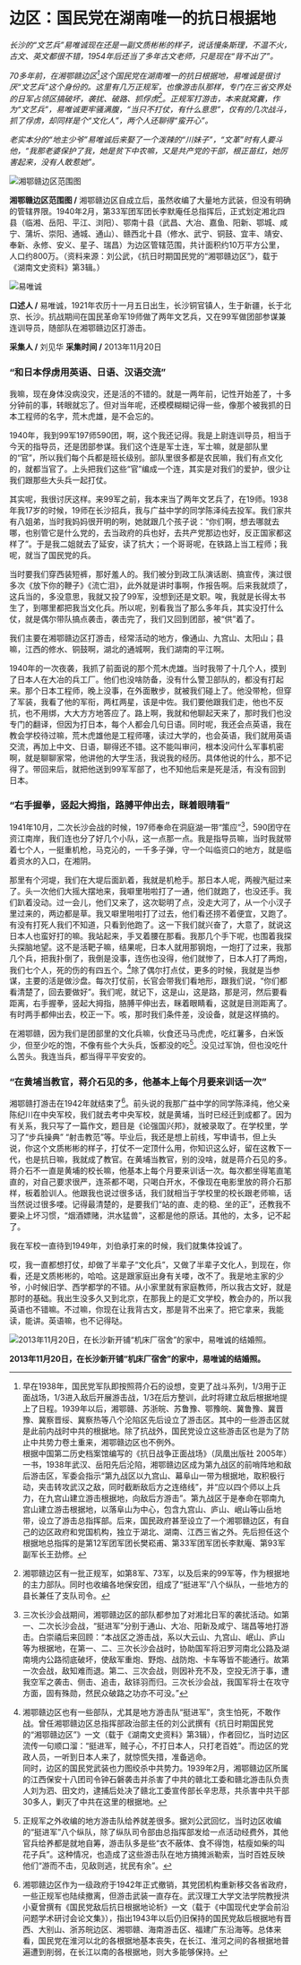 # 边区：国民党在湖南唯一的抗日根据地

_长沙的“文艺兵”易唯诚现在还是一副文质彬彬的样子，说话慢条斯理，不温不火，古文、英文都很不错，1954年后还当了多年古文老师，只是现在“背不出了”。_

_70多年前，在湘鄂赣边区[^1]这个国民党在湖南唯一的抗日根据地，易唯诚是很讨厌“文艺兵”这个身份的。这里有几万正规军，也像游击队那样，专门在三省交界处的日军占领区搞破坏，袭扰、破路、抓俘虏[^2]。正规军打游击，本来就窝囊，作为“文艺兵”，易唯诚更牢骚满腹，“当只不打仗，有什么意思”，仅有的几次战斗，抓了俘虏，却同样是个“文化人”，两个人还聊得“蛮开心”。_

_老实本分的“地主少爷”易唯诚后来娶了一个泼辣的“川妹子”，“文革”时有人要斗他，“我那老婆保护了我，她是贫下中农嘛，又是共产党的干部，根正苗红，她厉害起来，没有人敢惹她”。_

![湘鄂赣边区范围图](./../assets/nobody86.JPG)

**湘鄂赣边区范围图 /** 湘鄂赣边区自成立后，虽然收编了大量地方武装，但没有明确的管辖界限。1940年2月，第33军团军团长李默庵任总指挥后，正式划定湘北四县（临湘、岳阳、平江、浏阳）、鄂南十县（武昌、大冶、嘉鱼、阳新、鄂城、咸宁、蒲圻、崇阳、通城、通山）、赣西北十县（修水、武宁、铜鼓、宜丰、靖安、奉新、永修、安义、星子、瑞昌）为边区管辖范围，共计面积约10万平方公里，人口约800万。（资料来源：刘公武，《抗日时期国民党的“湘鄂赣边区”》，载于《湖南文史资料》第3辑。）

![易唯诚](./../assets/nobody84.JPG)

**口述人 /** 易唯诚，1921年农历十一月五日出生，长沙铜官镇人，生于新疆，长于北京、长沙。抗战期间在国民革命军19师做了两年文艺兵，又在99军做团部参谋兼连训导员，随部队在湘鄂赣边区打游击。

**采集人 /** 刘见华 **采集时间 /** 2013年11月20日

### “和日本俘虏用英语、日语、汉语交流”

我嘛，现在身体没病没灾，还是活的不错的。就是一两年前，记性开始差了，十多分钟前的事，转眼就忘了。但对当年呢，还模模糊糊记得一些，像那个被我抓的日本工程师的名字，荒木虎雄，是不会忘的。

1940年，我到99军197师590团，啊，这个我还记得。我是上尉连训导员，相当于今天的指导员，还是团部参谋。我们这个连是军士连，军士嘛，就是部队里的“官”，所以我们每个兵都是班长级别。部队里很多都是农民嘛，我们有点文化的，就都当官了。上头把我们这些“官”编成一个连，其实是对我们的爱护，很少让我们跟那些大头兵一起打仗。

其实呢，我很讨厌这样。来99军之前，我本来当了两年文艺兵了，在19师。1938年我17岁的时候，19师在长沙招兵，我与广益中学的同学陈泽纯去投军。我们家共有八姐弟，当时我妈妈很开明的咧，她就跟几个孩子说：“你们啊，想去哪就去哪，也别管它是什么党的，去当政府的兵也好，去共产党那边也好，反正国家都这样了”。于是我二姐就去了延安，读了抗大；一个哥哥呢，在铁路上当工程师；我呢，就当了国民党的兵。

当时要我们穿西装短裤，那好羞人的。我们被分到政工队演话剧、搞宣传，演过很多次《放下你的鞭子》《流亡泪》，此外就是讲时事啊，作报告啊。后来我就烦了，这兵当的，多没意思，我就又投了99军，没想到还是文职。唉，我就是长得太书生了，到哪里都把我当文化兵。所以呢，别看我当了那么多年兵，其实没打什么仗，就是偶尔带队搞点袭击，袭击完了，我们又回到团部，被“供”着了。

我们主要在湘鄂赣边区打游击，经常活动的地方，像通山、九宫山、太阳山；县嘛，江西的修水、铜鼓啊，湖北的通城啊，我们湖南的平江啊。

1940年的一次夜袭，我抓了前面说的那个荒木虎雄。当时我带了十几个人，摸到了日本人在大冶的兵工厂。他们也没啥防备，没有什么警卫部队的，都没有打起来。那个日本工程师，晚上没事，在外面散步，就被我们碰上了。他没带枪，但穿了军装，我看了他的军衔，两杠两星，该是中佐。我们要他跟我们走，他也不反抗，也不用绑，大大方方地答应了。路上啊，我就和他聊起天来了，那时我们也没专门的翻译，但因为打日本，每个人都会几句日语。同时呢，我还会点英语，我在教会学校待过嘛，荒木虎雄他是工程师噻，读过大学的，也会英语，我们就用英语交流，再加上中文、日语，聊得还不错。这不能叫审问，根本没问什么军事机密啊，就是聊聊家常，他讲他的大学生活，我说我的经历。具体他说的什么，那不记得了。带回来后，就把他送到99军军部了，也不知他后来是死是活，有没有回到日本。

### “右手握拳，竖起大拇指，路膊平伸出去，眯着眼晴看”

1941年10月，二次长沙会战的时候，197师奉命在洞庭湖一带“策应”[^3]，590团守在资江南岸，我们连也分了好几个小队，这一点那一点。我是指导员嘛，当时我就带着七个人，一挺重机枪，马克沁的，一千多子弹，守一个叫临资口的地方，就是临着资水的入口，在湘阴。

那里有个河堤，我们在大堤后面趴着，我就是机枪手。那日本人呢，两艘汽艇过来了。头一次他们大摇大摆地来，我噼里啪啦打了一通，他们就跑了，也没还手。我们趴着没动。过一会儿，他们又来了，这次聪明了点，没走大河了，从一个小汊子里过来的，两边都是草。我又噼里啪啦打了过去，他们看还捞不着便宜，又跑了。有没有打死人我们不知道，只看到他跑了。这一下我们就兴奋了，大意了，就说这日本人也蛮好打的嘛。我站起来，手叉着腰在那看。我那几个手下呢，也围着我探头探脑地望。这不是活靶子嘛，结果呢，日本人就用那钢炮，一炮打了过来，我那几个兵，把我扑倒了，我倒是没事，连伤也没得，他们就惨了，日本人打了两炮，我们七个人，死的伤的有四五个。[^4]除了偶尔打点仗，更多的时候，我就是当参谋，主要的活是做沙盘。每次打仗前，长官会带我们看地形，跟我们说，“你们都看清楚了，回去要做好”。我们呢，就记下，这是山，这是路，那是河，然后要看距离，右手握拳，竖起大拇指，胳膊平伸出去，眯着眼睛看，这就是目测距离了。有时两手都伸出去，校正一下。咳，那时我们条件差，没设备，就是这样搞的。

在湘鄂赣，因为我们是团部里的文化兵嘛，伙食还马马虎虎，吃红薯多，白米饭少，但至少吃的饱，不像有些个大头兵，饭都没的吃[^5]。没见过军饷，但也没吃什么苦头。我连当兵，都当得平平安安的。

### “在黄埔当教官，蒋介石见的多，他基本上每个月要来训话一次”

湘鄂赣打游击在1942年就结束了[^6]。前头说的我那广益中学的同学陈泽纯，他父亲陈纪川在中央军校，我们就去考中央军校，就是黄埔，当时已经迁到成都了。因为有关系，我只写了一篇作文，题目是《论强国兴邦》，就被录取了。在学校里，学习了“步兵操典” “射击教范”等。毕业后，我还是想上前线，写申请书，但上头说，你这个文质彬彬的样子，打仗不一定顶什么用，你知识这么好，留在这教下一代，也是抗日嘛，我就成了教官。在黄埔当教官，别的没啥，就是蒋介石见的多。蒋介石不一直是黄埔的校长嘛，他基本上每个月要来训话一次。每次都坐得笔直笔直的，对自己要求很严，连茶都不喝，只喝白开水，不像现在电影里放的蒋介石那样，板着脸训人。他跟我也说过很多话，我们就相当于学校里的校长跟老师嘛，话当然说过很多喽。记得最清楚的，是要我们“站的直、走的稳、坐的正”，还教我不要染上坏习惯，“烟酒嫖赌，洪水猛兽”，这都是他的原话。其他的，太多，记不起了。

我在军校一直待到1949年，刘伯承打来的时候，我们就集体投诚了。

哎，我一直都想打仗，却做了半辈子“文化兵”，又做了半辈子文化人，到现在，你看，还是文质彬彬的，哈哈。这是跟家庭出身有关喽，改不了。我是地主家的少爷，小时候旧学、西学都学的不错。从小家里就有家庭教师，所以我古文好，就是那时的基础。我出生没多久又到北京，在那我上的是汇文学校，教会办的，所以我英语也不错嘛。不过嘛，你现在让我背古文，那是背不出来了。把它拿来，我能读，能讲。英语嘛，也不记得哒。

![2013年11月20日，在长沙新开铺“机床厂宿舍”的家中，易唯诚的结婚照。](./../assets/nobody85.JPG)

**2013年11月20日，在长沙新开铺“机床厂宿舍”的家中，易唯诚的结婚照。**



[^1]: 早在1938年，国民党军队即按照蒋介石的设想，变更了战斗系列，1/3用于正面战场，1/3进入敌后开展游击战，1/3在后方整训，此时将建立敌后根据地提上了日程。1939年以后，湘鄂赣、苏浙皖、苏鲁豫、鄂豫皖、冀鲁豫、冀晋豫、冀察晋绥、冀察热等八个沦陷区先后设立了游击区。其中的一些游击区就是此前内战时中共的根据地。除了抗战外，国民党设立这些游击区也是为了防止中共势力卷土重来，湘鄂赣边区也不例外。<br>根据中国第二历史档案馆编写的《抗日战争正面战场》（凤凰出版社 2005年）一书，1938年武汉、岳阳先后沦陷，湘鄂赣边区成为第九战区的前哨阵地和敌后游击区，军委会指示“第九战区以九宫山、幕阜山一带为根据地，取积极行动，夹击转攻武汉之敌，同时截断敌后方之连络线”，并“应以四个师以上兵力，在九宫山建立游击根据地，向敌后方游击”。第九战区于是奉命在鄂南九宫山建立游击根据地，以落阜山为中心，包含九宫山、庐山、岷山等山岳地带，设立了游击总指挥部。后来，国民政府甚至设立了一个湘鄂赣边区，有自己的边区政府和党国机构，独立于湖北、湖南、江西三省之外。先后担任这个根据地总指挥的是第12军团军团长樊崧甫、第33军团军团长李默庵、第93军副军长王劲修。

[^2]: 湘鄂赣边区有一批正规军，如第8军、73军，以及后来的99军等，作为根据地的主力部队。同时也收编各地保安团，组成了“挺进军”八个纵队，一些地方的县长兼任了支队司令。

[^3]: 三次长沙会战期间，湘鄂赣边区的部队都参加了对湘北日军的袭扰活动。如第一、二次长沙会战，“挺进军”分别于通山、大冶、阳新及咸宁、瑞昌等地打游击。白崇禧后来回顾：“本战区之游击战，系以大云山、九宫山、岷山、庐山等为根据地，在第一、二、三次长沙会战时，协助国军将汨罗河南北公路及湖南境内公路彻底破坏，使敌军重炮、野炮、战防炮、卡车等皆不能通行。故第一次会战，敌知难而退。第二、三次会战，则因补充不及，空投无济于事，遭我空军之袭击、侧击、追击，敌铩羽而归。三次长沙会战，我国军将士在攻守方面，固有殊勋，然民众破路之功亦不可没。”

[^4]: 湘鄂赣边区也有一些部队，尤其是地方游击队“挺进军”，贪生怕死，不敢作战。曾任湘鄂赣边区总指挥部政治部主任的刘公武撰有《抗日时期国民党的“湘鄂赣边区”》一文（载于《湖南文史资料》第3辑），作者回忆，当时边区流传一句顺口溜：“挺进军，贼子心，不打日本人，只打老百姓”。而边区的党政人员，一听到日本人来了，就惊慌失措，准备逃命。<br>同时，边区的国民党武装也力图绞杀中共势力。1939年2月，湘鄂赣边区所属的江西保安十八团司令钟石磐袭击并杀害了中共的赣北工委和赣北游击队负责人刘为泗、田文灼，逮捕后处决了赣北工委宣传部长辛忠荩，共杀害中共干部30多人，剿灭了中共在这里的根据地。

[^5]: 正规军之外收编的地方游击队给养就差很多。据刘公武回忆，当时边区收编的“挺进军”八个纵队，除了纵队司令部由总指挥部发给一点活动经费外，其他官兵给养都是就地自筹，游击队多是些“衣不蔽体、食不得饱，枯瘦如柴的叫花子兵”。这种情况，也造成了这些游击队在地方搞摊派勒索，当时百姓反映他们“游而不击，见敌则逃，扰民有余”。

[^6]: 湘鄂赣边区作为一级政府于1942年正式撤销，其党团机构重新移交各省政府，一些正规军也陆续撤离，但游击武装一直存在。武汉理工大学文法学院教授洪小夏曾撰有《国民党敌后抗日根据地论析》一文（载于《中国现代史学会前沿问题学术研讨会论文集》），指出1943年以后仍旧保持的国民党敌后根据地有晋西、大别山、浙苏皖边区、湘鄂赣、海南游击区、福建广东沿海等。总体来看，国民党在淮河以北的各根据地基本丧失，在长江、淮河之间的各根据地普遍遭到削弱，在长江以南的各根据地，则大多能够保持。